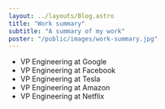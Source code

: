```yaml
---
layout: ../layouts/Blog.astro
title: "Work summary"
subtitle: "A summary of my work"
poster: "/public/images/work-summary.jpg"
---
```

- VP Engineering at Google
- VP Engineering at Facebook
- VP Engineering at Tesla
- VP Engineering at Amazon
- VP Engineering at Netflix